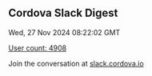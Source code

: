 ## Cordova Slack Digest
Wed, 27 Nov 2024 08:22:02 GMT

[User count: 4908](https://cordova.slack.com/)


Join the conversation at [slack.cordova.io](http://slack.cordova.io/)
